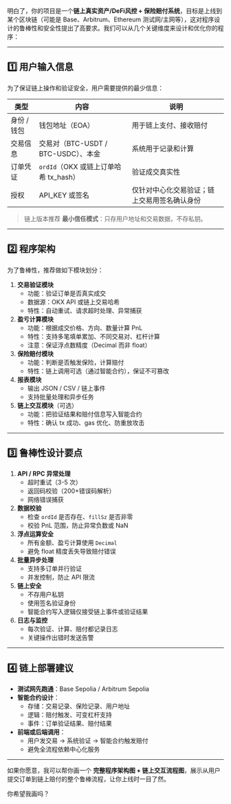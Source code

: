 明白了，你的项目是一个**链上真实资产/DeFi风控 + 保险赔付系统**，目标是上线到某个区块链（可能是 Base、Arbitrum、Ethereum 测试网/主网等），这对程序设计的鲁棒性和安全性提出了高要求。我们可以从几个关键维度来设计和优化你的程序：

------

## 1️⃣ 用户输入信息

为了保证链上操作和验证安全，用户需要提供的最少信息：

| 类型        | 内容                                  | 说明                                         |
| ----------- | ------------------------------------- | -------------------------------------------- |
| 身份 / 钱包 | 钱包地址（EOA）                       | 用于链上支付、接收赔付                       |
| 交易信息    | 交易对（BTC-USDT / BTC-USDC）、本金   | 系统用于记录和计算                           |
| 订单凭证    | `ordId`（OKX 或链上订单哈希 tx_hash） | 验证成交真实性                               |
| 授权        | API_KEY 或签名                        | 仅针对中心化交易验证；链上交易用签名确认身份 |

> 链上版本推荐 **最小信任模式**：只存用户地址和交易数据，不存私钥。

------

## 2️⃣ 程序架构

为了鲁棒性，推荐做如下模块划分：

1. **交易验证模块**
   - 功能：验证订单是否真实成交
   - 数据源：OKX API 或链上交易哈希
   - 特性：自动重试、请求超时处理、异常捕获
2. **盈亏计算模块**
   - 功能：根据成交价格、方向、数量计算 PnL
   - 特性：支持多笔填单累加、不同交易对、杠杆计算
   - 注意：保证浮点数精度（Decimal 而非 float）
3. **保险赔付模块**
   - 功能：判断是否触发保险，计算赔付
   - 特性：链上调用可选（通过智能合约），保证不可篡改
4. **报表模块**
   - 输出 JSON / CSV / 链上事件
   - 支持批量处理和异步任务
5. **链上交互模块**（可选）
   - 功能：把验证结果和赔付信息写入智能合约
   - 特性：确认 tx 成功、gas 优化、防重放攻击

------

## 3️⃣ 鲁棒性设计要点

1. **API / RPC 异常处理**
   - 超时重试（3-5 次）
   - 返回码校验（200+错误码解析）
   - 网络错误捕获
2. **数据校验**
   - 检查 `ordId` 是否存在、`fillSz` 是否非零
   - 校验 PnL 范围，防止异常负数或 NaN
3. **浮点运算安全**
   - 所有金额、盈亏计算使用 `Decimal`
   - 避免 float 精度丢失导致赔付错误
4. **批量异步处理**
   - 支持多订单并行验证
   - 并发控制，防止 API 限流
5. **链上安全**
   - 不存用户私钥
   - 使用签名验证身份
   - 智能合约写入逻辑仅接受链上事件或验证结果
6. **日志与监控**
   - 每次验证、计算、赔付都记录日志
   - 关键操作出错时发送告警

------

## 4️⃣ 链上部署建议

- **测试网先跑通**：Base Sepolia / Arbitrum Sepolia
- **智能合约设计**：
  - 存储：交易记录、保险记录、用户地址
  - 逻辑：赔付触发、可变杠杆支持
  - 事件：订单验证结果、赔付结果
- **前端或后端调用**：
  - 用户发交易 → 系统验证 → 智能合约触发赔付
  - 避免全流程依赖中心化服务

------

如果你愿意，我可以帮你画一个 **完整程序架构图 + 链上交互流程图**，展示从用户提交订单到链上赔付的整个鲁棒流程，让你上线时一目了然。

你希望我画吗？
